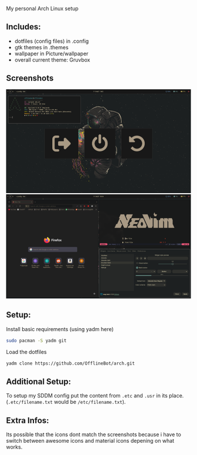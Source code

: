 
My personal Arch Linux setup

## Includes:
- dotfiles (config files) in .config
- gtk themes in .themes
- wallpaper in Picture/wallpaper
- overall current theme: Gruvbox

## Screenshots

![Screenshot2](./Pictures/screenshots/desktop2.png)
![Screenshot1](./Pictures/screenshots/desktop1.png)

## Setup:

Install basic requirements (using yadm here)

```sh
sudo pacman -S yadm git
```

Load the dotfiles

```sh
yadm clone https://github.com/OfflineBot/arch.git
```

## Additional Setup:

To setup my SDDM config put the content from `.etc` and `.usr` in its place. (`.etc/filename.txt` would be `/etc/filename.txt`).

## Extra Infos:

Its possible that the icons dont match the screenshots because i have to switch between awesome icons and material icons depening on what works. 


